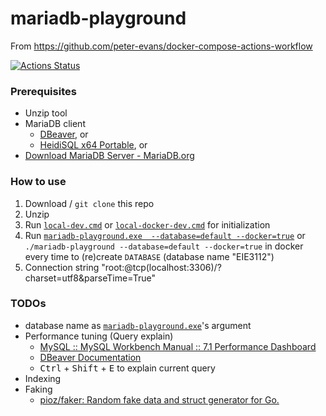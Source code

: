 mariadb-playground
==================
From https://github.com/peter-evans/docker-compose-actions-workflow

[![Actions Status](https://github.com/dirkarnez/github-docker-compose-action/workflows/docker-compose-actions-workflow/badge.svg)](https://github.com/dirkarnez/github-docker-compose-action/actions)

### Prerequisites
- Unzip tool
- MariaDB client
   - [DBeaver](https://dbeaver.io/files/dbeaver-ce-latest-win32.win32.x86_64.zip), or
   - [HeidiSQL x64 Portable](https://www.heidisql.com/download.php?download=portable-64), or
- [Download MariaDB Server - MariaDB.org](https://mariadb.org/download/?t=mariadb&p=mariadb&r=10.6.5&os=windows&cpu=x86_64&pkg=zip&m=xtom_hk)

### How to use
1. Download / `git clone` this repo
2. Unzip
3. Run [`local-dev.cmd`](local-dev.cmd) or [`local-docker-dev.cmd`](local-docker-dev.cmd) for initialization
4. Run [`mariadb-playground.exe  --database=default --docker=true`](mariadb-playground.exe) or `./mariadb-playground --database=default --docker=true` in docker every time to (re)create `DATABASE` (database name "EIE3112")
5. Connection string "root:@tcp(localhost:3306)/?charset=utf8&parseTime=True"

### TODOs
- database name as [`mariadb-playground.exe`](mariadb-playground.exe)'s argument
- Performance tuning (Query explain)
  - [MySQL :: MySQL Workbench Manual :: 7.1 Performance Dashboard](https://dev.mysql.com/doc/workbench/en/wb-performance-dashboard.html)
  - [DBeaver Documentation](https://dbeaver.com/docs/wiki/Query-Execution-Plan/)
   - <kbd>Ctrl</kbd> + <kbd>Shift</kbd> + <kbd>E</kbd> to explain current query
- Indexing
- Faking
  - [pioz/faker: Random fake data and struct generator for Go.](https://github.com/pioz/faker)
